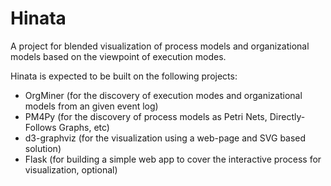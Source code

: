 # Hinata
A project for blended visualization of process models and organizational models based on the viewpoint of execution modes.

Hinata is expected to be built on the following projects:

* OrgMiner (for the discovery of execution modes and organizational models from an given event log)
* PM4Py (for the discovery of process models as Petri Nets, Directly-Follows Graphs, etc)
* d3-graphviz (for the visualization using a web-page and SVG based solution)
* Flask (for building a simple web app to cover the interactive process for visualization, optional)
